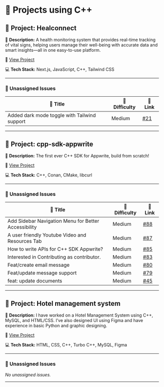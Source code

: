 # 🚀 Projects using C++

## 📌 Project: Healconnect 

📝 **Description:** A  health monitoring system that provides real-time tracking of vital signs, helping users manage their well-being with accurate data and smart insights—all in one easy-to-use platform.

🔗 [View Project](https://github.com/Dipanita45/HEALCONNECT)

💻 **Tech Stack:** Next.js, JavaScript, C++, Tailwind CSS

---

### 🐛 Unassigned Issues

| 🔖 Title | 🎯 Difficulty | 🔗 Link |
|----------|----------------|---------|
| Added dark mode toggle with Tailwind support | Medium | [#21](https://github.com/Dipanita45/HEALCONNECT/pull/21) |

---

## 📌 Project: cpp-sdk-appwrite

📝 **Description:** The first ever C++ SDK for Appwrite, build from scratch!

🔗 [View Project](https://github.com/pooranjoyb/cpp-sdk-appwrite)

💻 **Tech Stack:** C++, Conan, CMake, libcurl

---

### 🐛 Unassigned Issues

| 🔖 Title | 🎯 Difficulty | 🔗 Link |
|----------|----------------|---------|
| Add Sidebar Navigation Menu for Better Accessibility | Medium | [#88](https://github.com/pooranjoyb/cpp-sdk-appwrite/issues/88) |
| A user friendly Youtube Video and Resources Tab | Medium | [#87](https://github.com/pooranjoyb/cpp-sdk-appwrite/issues/87) |
| How to write APIs for C++ SDK Appwrite? | Medium | [#85](https://github.com/pooranjoyb/cpp-sdk-appwrite/issues/85) |
| Interested in Contributing as contributor. | Medium | [#83](https://github.com/pooranjoyb/cpp-sdk-appwrite/issues/83) |
| Feat/create email message | Medium | [#80](https://github.com/pooranjoyb/cpp-sdk-appwrite/pull/80) |
| Feat/update message support | Medium | [#79](https://github.com/pooranjoyb/cpp-sdk-appwrite/pull/79) |
| feat: update documents | Medium | [#45](https://github.com/pooranjoyb/cpp-sdk-appwrite/pull/45) |

---

## 📌 Project: Hotel management system 

📝 **Description:** 
I have worked on a Hotel Management System using C++, MySQL, and HTML/CSS. I’ve also designed UI using Figma and have experience in basic Python and graphic designing.


🔗 [View Project](https://github.com/tasmiyashaikh711)

💻 **Tech Stack:** HTML, CSS, C++, Turbo C++, MySQL, Figma

---

### 🐛 Unassigned Issues

_No unassigned issues._

---

